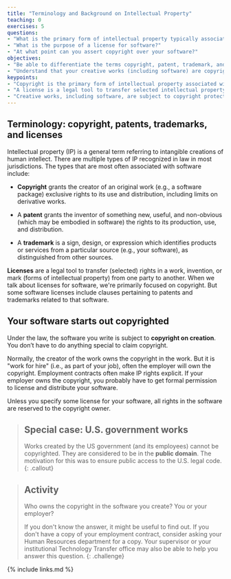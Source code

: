 ```yaml
---
title: "Terminology and Background on Intellectual Property"
teaching: 0
exercises: 5
questions:
- "What is the primary form of intellectual property typically associated with software?"
- "What is the purpose of a license for software?"
- "At what point can you assert copyright over your software?"
objectives:
- "Be able to differentiate the terms copyright, patent, trademark, and license."
- "Understand that your creative works (including software) are copyright at creation."
keypoints:
- "Copyright is the primary form of intellectual property associated with software.  Patents and trademarks may also be relevant."
- "A license is a legal tool to transfer selected intellectual property rights from one party to another."
- "Creative works, including software, are subject to copyright protections from the moment of creation."
---
```


## Terminology: copyright, patents, trademarks, and licenses

Intellectual property (IP) is a general term referring to intangible creations of human intellect.
There are multiple types of IP recognized in law in most jurisdictions.
The types that are most often associated with software include:

* **Copyright** grants the creator of an original work (e.g., a software package) exclusive rights to its use and distribution, including limits on derivative works.

* A  **patent** grants the inventor of something new, useful, and non-obvious (which may be embodied in software) the rights to its production, use, and distribution.

* A  **trademark** is a sign, design, or expression which identifies products or services from a particular source (e.g., your software), as distinguished from other sources.

**Licenses** are a legal tool to transfer (selected) rights in a work, invention, or mark (forms of intellectual property) from one party to another.
When we talk about licenses for software, we're primarily focused on copyright.
But some software licenses include clauses pertaining to patents and trademarks related to that software.

## Your software starts out copyrighted

Under the law, the software you write is subject to **copyright on creation**.
You don’t have to do anything special to claim copyright.

Normally, the creator of the work owns the copyright in the work.
But it is "work for hire" (i.e., as part of your job), often the employer will own the copyright.
Employment contracts often make IP rights explicit.
If your employer owns the copyright, you probably have to get formal permission to license and distribute your software.

Unless you specify some license for your software, all rights in the software are reserved to the copyright owner.

> ## Special case: U.S. government works
> 
> Works created by the US government (and its employees) cannot be copyrighted.
> They are considered to be in the **public domain**.
> The motivation for this was to ensure public access to the U.S. legal code.
{: .callout}

> ## Activity
>
> Who owns the copyright in the software you create?  You or your employer?
>
> If you don't know the answer, it might be useful to find out.
> If you don't have a copy of your employment contract, consider asking your Human Resources department for a copy.
> Your supervisor or your institutional Technology Transfer office may also be able to help you answer this question.
{: .challenge}


{% include links.md %}
